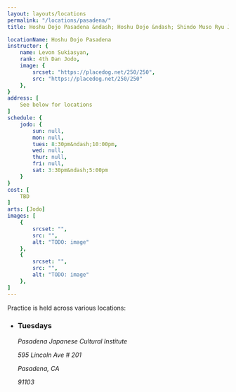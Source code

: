 ```yaml
---
layout: layouts/locations
permalink: "/locations/pasadena/"
title: Hoshu Dojo Pasadena &ndash; Hoshu Dojo &ndash; Shindo Muso Ryu Jodo and Daito Ryu Aikijujutsu

locationName: Hoshu Dojo Pasadena
instructor: {
    name: Levon Sukiasyan,
    rank: 4th Dan Jodo,
    image: {
        srcset: "https://placedog.net/250/250",
        src: "https://placedog.net/250/250"
    },
}
address: [
    See below for locations
]
schedule: {
    jodo: {
        sun: null,
        mon: null,
        tues: 8:30pm&ndash;10:00pm,
        wed: null,
        thur: null,
        fri: null,
        sat: 3:30pm&ndash;5:00pm
    }
}
cost: [
    TBD
]
arts: [Jodo]
images: [
    {
        srcset: "",
        src: "",
        alt: "TODO: image"
    },
    {
        srcset: "",
        src: "",
        alt: "TODO: image"
    },
]
---
```


<div class="flex-wrapper">
    <p>Practice is held across various locations:</p>
    <ul class="list list--unstyled flex-wrapper">
        <li>
            <h3 class="h6">Tuesdays</h3>
            <address class="no-margin">
                <p>Pasadena Japanese Cultural Institute</p>
                <p>595 Lincoln Ave # 201</p>
                <p>Pasadena, CA</p>
                <p>91103</p>
            </address>        
        </li>
    </ul>
</div>